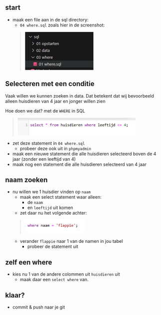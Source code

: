 
## start


- maak een file aan in de sql directory:
    - `04 where.sql` zoals hier in de screenshot:
    > ![](img/dir.PNG)


## Selecteren met een conditie

Vaak willen we kunnen zoeken in data. Dat betekent dat wij bevoorbeeld alleen huisdieren van 4 jaar en jonger willen zien

Hoe doen we dat?
met de `WHERE` in SQL

> ![](img/leeftijd.PNG)

- zet deze statement in `04 where.sql`
    - probeer deze ook uit in `phpmyadmin`
- maak een nieuwe statement die alle huisdieren selecteerd boven de 4 jaar (zonder een leeftijd van 4)
- maak nog een statement die alle huisdieren selecteerd van 4 jaar


## naam zoeken

- nu willen we 1 huisdier vinden op `naam`
    - maak een select statement waar alleen:
        - de `naam` 
        - en `leeftijd` uit komen
    - zet daar nu het volgende achter:
    > ![](img/wherenaam.PNG)
    - verander `flappie` naar 1 van de namen in jou tabel
        - probeer de statement uit 


## zelf een where

- kies nu 1 van de andere colommen uit `huisdieren` uit
    - maak daar een `select where` van.

## klaar?

- commit & push naar je git
            
